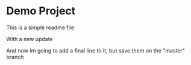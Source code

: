 # Demo Project

This is a simple readme file

With a new update

And now Im going to add a final line to it, but save them on the "master" branch